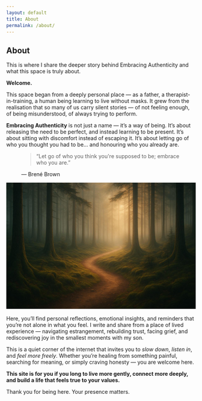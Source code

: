 ```yaml
---
layout: default
title: About
permalink: /about/
---
```


<section class="hero-content">
  <div class="text-block container">
    <h2>About</h2>
    <p>This is where I share the deeper story behind Embracing Authenticity and what this space is truly about.</p>
  </div>
</section>

<section class="about-container container">
  <p><strong>Welcome.</strong></p>

  <p>This space began from a deeply personal place — as a father, a therapist-in-training, a human being learning to live without masks. It grew from the realisation that so many of us carry silent stories — of not feeling enough, of being misunderstood, of always trying to perform.</p>

  <p><strong>Embracing Authenticity</strong> is not just a name — it’s a way of being. It’s about releasing the need to be perfect, and instead learning to be present. It’s about sitting with discomfort instead of escaping it. It’s about letting go of who you thought you had to be… and honouring who you already are.</p>

  <figure class="quote-block">
    <blockquote>
      “Let go of who you think you're supposed to be; embrace who you are.”
    </blockquote>
    <figcaption>— Brené Brown</figcaption>
  </figure>

  <div class="image-section">
    <img src="/assets/images/about-journey-optimized.jpg" alt="Path through a quiet forest" class="about-image" />
  </div>

  <p>Here, you’ll find personal reflections, emotional insights, and reminders that you’re not alone in what you feel. I write and share from a place of lived experience — navigating estrangement, rebuilding trust, facing grief, and rediscovering joy in the smallest moments with my son.</p>

  <p>This is a quiet corner of the internet that invites you to <em>slow down</em>, <em>listen in</em>, and <em>feel more freely</em>. Whether you’re healing from something painful, searching for meaning, or simply craving honesty — you are welcome here.</p>

  <p><strong>This site is for you if you long to live more gently, connect more deeply, and build a life that feels true to your values.</strong></p>

  <p>Thank you for being here. Your presence matters.</p>
</section>
